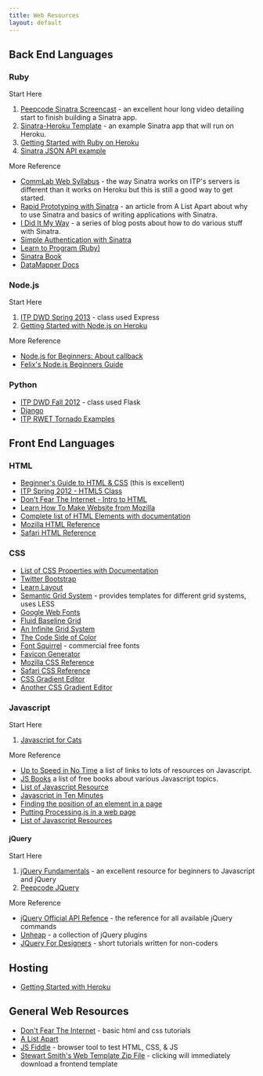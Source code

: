 ```yaml
---
title: Web Resources
layout: default
---
```


## Back End Languages

### Ruby

Start Here

1. [Peepcode Sinatra Screencast](https://peepcode.com/products/sinatra) - an excellent hour long video detailing start to finish building a Sinatra app.
2. [Sinatra-Heroku Template](https://github.com/stevenklise/Sinatra-Heroku-Template) - an example Sinatra app that will run on Heroku.
3. [Getting Started with Ruby on Heroku](https://devcenter.heroku.com/articles/ruby)
4. [Sinatra JSON API example](https://github.com/stevenklise/sinatra-api-example)

More Reference

- [CommLab Web Syllabus](https://github.com/ITPNYU/CommLabWeb) - the way Sinatra works on ITP's servers is different than it works on Heroku but this is still a good way to get started.
- [Rapid Prototyping with Sinatra](http://alistapart.com/article/rapid-prototyping-with-sinatra) - an article from A List Apart about why to use Sinatra and basics of writing applications with Sinatra.
- [I Did It My Way](http://ididitmyway.herokuapp.com/) - a series of blog posts about how to do various stuff with Sinatra.
- [Simple Authentication with Sinatra](http://ididitmyway.herokuapp.com/past/2011/2/22/really_simple_authentication_in_sinatra/)
- [Learn to Program (Ruby)](http://pine.fm/LearnToProgram/)
- [Sinatra Book](http://sinatra-book.gittr.com/)
- [DataMapper Docs](http://datamapper.org/docs/)

### Node.js

Start Here

1. [ITP DWD Spring 2013](http://itpwebclass.herokuapp.com/) - class used Express
2. [Getting Started with Node.js on Heroku](https://devcenter.heroku.com/articles/nodejs)

More Reference

- [Node.js for Beginners: About callback](http://www.theprojectspot.com/tutorial-post/nodejs-for-beginners-callbacks/4)
- [Felix's Node.js Beginners Guide](http://nodeguide.com/beginner.html)

### Python

- [ITP DWD Fall 2012](http://itppyweb.herokuapp.com/) - class used Flask
- [Django](https://www.djangoproject.com/)
- [ITP RWET Tornado Examples](https://github.com/aparrish/rwet-examples/tree/master/tornado)

## Front End Languages

### HTML

- [Beginner's Guide to HTML & CSS](http://learn.shayhowe.com/html-css/) (this is excellent)
- [ITP Spring 2012 - HTML5 Class](http://dankantor.com/itp/)
- [Don't Fear The Internet - Intro to HTML](http://www.dontfeartheinternet.com/html/html)
- [Learn How To Make Website from Mozilla](https://developer.mozilla.org/en-US/learn)
- [Complete list of HTML Elements with documentation](https://developer.mozilla.org/en-US/docs/HTML/Element)
- [Mozilla HTML Reference](https://developer.mozilla.org/en-US/docs/Gecko_DOM_Reference)
- [Safari HTML Reference](https://developer.apple.com/library/safari/#documentation/AppleApplications/Reference/SafariHTMLRef/Introduction.html)

### CSS

- [List of CSS Properties with Documentation](http://www.blooberry.com/indexdot/css/propindex/all.htm)
- [Twitter Bootstrap](http://twitter.github.com/bootstrap/)
- [Learn Layout](http://learnlayout.com/)
- [Semantic Grid System](http://semantic.gs/) - provides templates for different grid systems, uses LESS
- [Google Web Fonts](http://www.google.com/webfonts#)
- [Fluid Baseline Grid](http://fluidbaselinegrid.com/)
- [An Infinite Grid System](http://alistapart.com/article/the-infinite-grid)
- [The Code Side of Color](http://coding.smashingmagazine.com/2012/10/04/the-code-side-of-color/)
- [Font Squirrel](http://www.fontsquirrel.com/) - commercial free fonts
- [Favicon Generator](http://www.favicon.cc/)
- [Mozilla CSS Reference](https://developer.mozilla.org/en-US/docs/CSS)
- [Safari CSS Reference](http://developer.apple.com/library/safari/#documentation/appleapplications/reference/SafariCSSRef/Articles/StandardCSSProperties.html)
- [CSS Gradient Editor](http://www.colorzilla.com/gradient-editor/)
- [Another CSS Gradient Editor](http://www.westciv.com/tools/gradients/)

### Javascript

Start Here

1. [Javascript for Cats](http://jsforcats.com/)

More Reference

- [Up to Speed in No Time](http://ericleads.com/2011/09/learning-javascript-up-to-speed-in-no-time/) a list of links to
lots of resources on Javascript.
- [JS Books](http://jsbooks.revolunet.com/) a list of free books about various Javascript topics.
- [List of Javascript Resource](https://gist.github.com/LindseyB/5015434)
- [Javascript in Ten Minutes](https://github.com/spencertipping/js-in-ten-minutes)
- [Finding the position of an element in a page](http://www.quirksmode.org/js/findpos.html)
- [Putting Processing.js in a web page](http://processingjs.org/articles/p5QuickStart.html#processingcodeinwebpage)
- [List of Javascript Resources](https://gist.github.com/LindseyB/5015434)

#### jQuery

Start Here

1. [jQuery Fundamentals](http://jqfundamentals.com/) - an excellent resource for beginners to Javascript and jQuery
2. [Peepcode JQuery](https://peepcode.com/products/jquery)

More Reference

- [jQuery Official API Refence](http://api.jquery.com/) - the reference for all available jQuery commands
- [Unheap](http://www.unheap.com/) - a collection of jQuery plugins
- [JQuery For Designers](http://jqueryfordesigners.com/) - short tutorials written for non-coders

## Hosting

- [Getting Started with Heroku](https://devcenter.heroku.com/articles/quickstart)

## General Web Resources

- [Don't Fear The Internet](http://www.dontfeartheinternet.com/) - basic html and css tutorials
- [A List Apart](http://www.alistpart.com)
- [JS Fiddle](http://jsfiddle.net/) - browser tool to test HTML, CSS, & JS
- [Stewart Smith's Web Template Zip File](http://stewd.io/javascript/packages/webTemplate.zip) - clicking will immediately download a frontend template
